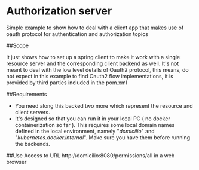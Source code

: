 # Authorization server

Simple example to show how to deal with a client app that makes use of oauth protocol for authentication and authorization topics

##Scope

It just shows how to set up a spring client to make it work with a single resource server and the corresponding client
backend as well. It's not meant to deal with the low level details of Oauth2 protocol, this means, do
not expect in this example to find Oauth2 flow implementations, it is provided by third parties included in the pom.xml

##Requirements

* You need along this backed two more which represent the resource and client servers.
* It's designed so that you can run it in your local PC ( no docker containerization so far ). This requires some local domain
  names defined in the local environment, namely "_domicilio_" and "_kubernetes.docker.internal_". Make sure you have them before running the backends.

##Use
Access to URL http://domicilio:8080/permissions/all in a web browser
